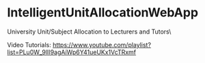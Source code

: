 # IntelligentUnitAllocationWebApp
University Unit/Subject Allocation to Lecturers and Tutors\


Video Tutorials:
https://www.youtube.com/playlist?list=PLu0W_9lII9agAiWp6Y41ueUKx1VcTRxmf
